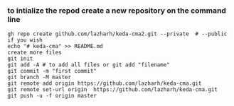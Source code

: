 ### to intialize the repod create a new repository on the command line

```
gh repo create github.com/lazharh/keda-cma2.git --private  # --public if you wish 
echo "# keda-cma" >> README.md
create more files
git init
git add -A # to add all files or git add "filename"
git commit -m "first commit"
git branch -M master
git remote add origin https://github.com/lazharh/keda-cma.git
git remote set-url origin  https://github.com/lazharh/keda-cma.git
git push -u -f origin master
```

